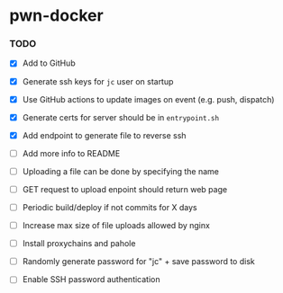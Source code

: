 # pwn-docker

### TODO

- [x] Add to GitHub
- [x] Generate ssh keys for `jc` user on startup
- [x] Use GitHub actions to update images on event (e.g. push, dispatch)
- [x] Generate certs for server should be in `entrypoint.sh`
- [x] Add endpoint to generate file to reverse ssh
- [ ] Add more info to README
- [ ] Uploading a file can be done by specifying the name
- [ ] GET request to upload enpoint should return web page
- [ ] Periodic build/deploy if not commits for X days
- [ ] Increase max size of file uploads allowed by nginx
- [ ] Install proxychains and pahole
- [ ] Randomly generate password for "jc" + save password to disk
- [ ] Enable SSH password authentication

